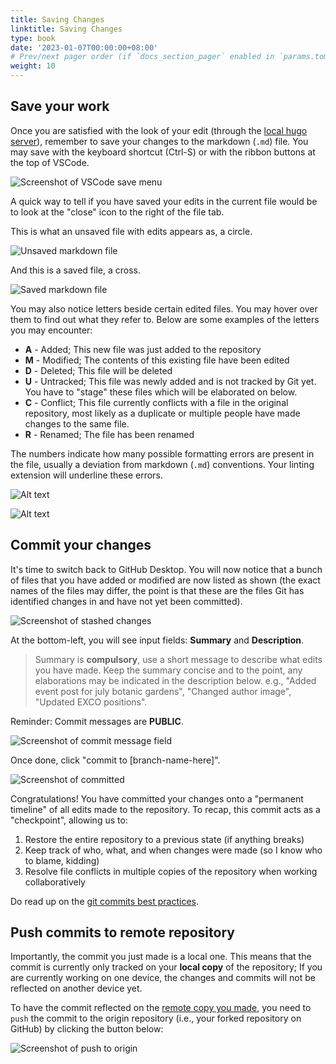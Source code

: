 ```yaml
---
title: Saving Changes
linktitle: Saving Changes
type: book
date: '2023-01-07T00:00:00+08:00'
# Prev/next pager order (if `docs_section_pager` enabled in `params.toml`)
weight: 10
---
```


## Save your work

Once you are satisfied with the look of your edit (through the [local hugo server](../03-making-edits/hosting-local-hugo-server.md)), remember to save your changes to the markdown (`.md`) file. You may save with the keyboard shortcut (Ctrl-S) or with the ribbon buttons at the top of VSCode.

![Screenshot of VSCode save menu](making-commits-1.png)

A quick way to tell if you have saved your edits in the current file would be to look at the "close" icon to the right of the file tab. 

This is what an unsaved file with edits appears as, a circle.

![Unsaved markdown file](commits-unsaved.png)

And this is a saved file, a cross.

![Saved markdown file](commits-saved.png)

You may also notice letters beside certain edited files. You may hover over them to find out what they refer to. Below are some examples of the letters you may encounter:

* __A__ - Added; This new file was just added to the repository
* __M__ - Modified; The contents of this existing file have been edited
* __D__ - Deleted; This file will be deleted
* __U__ - Untracked; This file was newly added and is not tracked by Git yet. You have to "stage" these files which will be elaborated on below.
* __C__ - Conflict; This file currently conflicts with a file in the original repository, most likely as a duplicate or multiple people have made changes to the same file.
* __R__ - Renamed; The file has been renamed

The numbers indicate how many possible formatting errors are present in the file, usually a deviation from markdown (`.md`) conventions. Your linting extension will underline these errors.

![Alt text](commit-letter-number.png)

![Alt text](linting-warning.png)

## Commit your changes

It's time to switch back to GitHub Desktop. You will now notice that a bunch of files that you have added or modified are now listed as shown (the exact names of the files may differ, the point is that these are the files Git has identified changes in and have not yet been committed).

![Screenshot of stashed changes](github-stashed.png)

At the bottom-left, you will see input fields: __Summary__ and __Description__. 

> Summary is __compulsory__, use a short message to describe what edits you have made. Keep the summary concise and to the point, any elaborations may be indicated in the description below.
> e.g., "Added event post for july botanic gardens", "Changed author image", "Updated EXCO positions".

Reminder: Commit messages are __PUBLIC__.

![Screenshot of commit message field](commit-message.png)

Once done, click "commit to [branch-name-here]".

![Screenshot of committed](committed.png)

Congratulations! You have committed your changes onto a "permanent timeline" of all edits made to the repository. To recap, this commit acts as a "checkpoint", allowing us to:

1. Restore the entire repository to a previous state (if anything breaks)
2. Keep track of who, what, and when changes were made (so I know who to blame, kidding)
3. Resolve file conflicts in multiple copies of the repository when working collaboratively

Do read up on the [git commits best practices](https://gist.github.com/luismts/495d982e8c5b1a0ced4a57cf3d93cf60).

## Push commits to remote repository

Importantly, the commit you just made is a local one. This means that the commit is currently only tracked on your __local copy__ of the repository; If you are currently working on one device, the changes and commits will not be reflected on another device yet.

To have the commit reflected on the [remote copy you made](../01-getting-started/forking-the-repo.md), you need to `push` the commit to the origin repository (i.e., your forked repository on GitHub) by clicking the button below:

![Screenshot of push to origin](push-origin.png)
